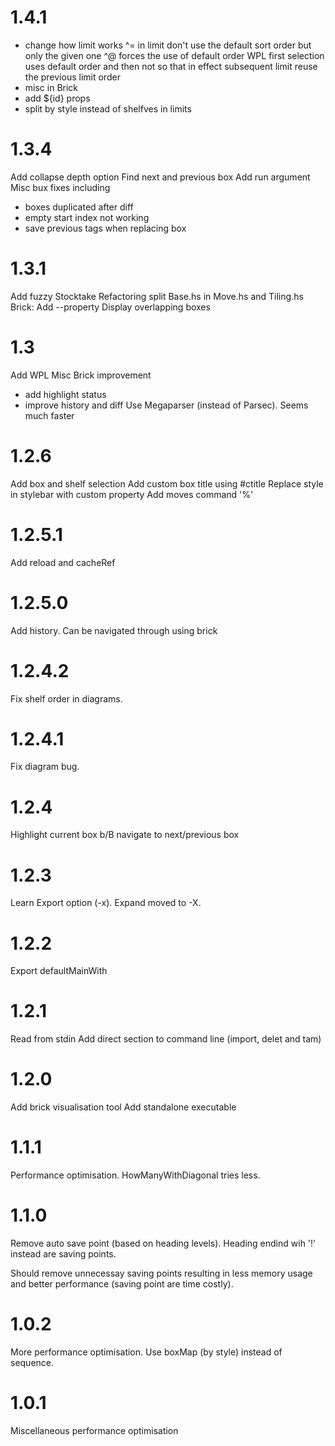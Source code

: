 # 1.4.1
- change how limit works
  ^= in limit don't use the default sort order but only the given one
  ^@ forces the use of default order
  WPL first selection uses default order and then not
    so that in effect subsequent limit reuse the previous limit order
- misc in Brick
- add ${id} props
- split by style instead of shelfves in limits

# 1.3.4
Add collapse depth option
Find next and previous box
Add run argument
Misc bux fixes including
- boxes duplicated after diff
- empty start index not working
- save previous tags when replacing box
# 1.3.1
Add fuzzy Stocktake
Refactoring split Base.hs in Move.hs and Tiling.hs
Brick: 
  Add --property
  Display overlapping boxes
# 1.3
Add WPL 
Misc Brick improvement 
- add highlight status
- improve history and diff
Use Megaparser (instead of Parsec).
Seems much faster
# 1.2.6
Add box and shelf selection
Add custom box title using #ctitle
Replace style in stylebar with custom property
Add moves command '%'
# 1.2.5.1
Add reload and cacheRef
# 1.2.5.0
Add history.
Can be navigated through using brick
# 1.2.4.2
Fix shelf order in diagrams.
# 1.2.4.1
Fix diagram bug.
# 1.2.4
Highlight current box
b/B navigate to next/previous box
# 1.2.3
Learn Export option (-x).
Expand moved to -X.
# 1.2.2
Export defaultMainWith
# 1.2.1
Read from stdin
Add direct section to command line (import, delet and tam)
# 1.2.0
Add brick visualisation tool
Add standalone executable

# 1.1.1
Performance optimisation.
HowManyWithDiagonal tries less.

# 1.1.0

Remove auto save point (based on heading levels).
Heading endind wih '!' instead are saving points.

Should remove unnecessay saving points resulting
in less memory usage and better performance
(saving point are time costly).

# 1.0.2

More performance optimisation.
Use boxMap (by style) instead of sequence.


# 1.0.1

Miscellaneous performance optimisation

